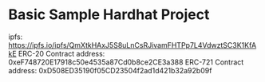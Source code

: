 # Basic Sample Hardhat Project

ipfs: https://ipfs.io/ipfs/QmXtkHAxJ5S8uLnCsRJivamFHTPp7L4VdwztSC3K1KfAkE
ERC-20 Contract address: 0xeF748720E17918c50e4535a87Cd0b8ce2CE3a388
ERC-721 Contract address: 0xD508ED35190f05CD23504f2ad1d421b32a92b09f
